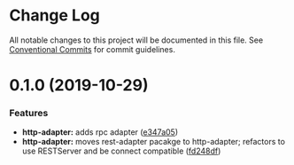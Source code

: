 # Change Log

All notable changes to this project will be documented in this file.
See [Conventional Commits](https://conventionalcommits.org) for commit guidelines.

# 0.1.0 (2019-10-29)


### Features

* **http-adapter:** adds rpc adapter ([e347a05](https://github.com/rafamel/karmic/commit/e347a057b84ee9de606f5df291055d28925316e9))
* **http-adapter:** moves rest-adapter pacakge to http-adapter; refactors to use RESTServer and be connect compatible ([fd248df](https://github.com/rafamel/karmic/commit/fd248dffe133151557c93a97cb7be1922f95fb05))
